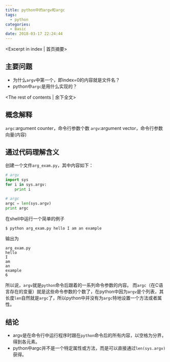 ```yaml
---
title: python中的argv和argc
tags:
  - python
categories:
  - Basic
date: 2018-03-17 22:24:44
---
```

<Excerpt in index | 首页摘要> 
## 主要问题
- 为什么`argv`中第一个，即index=0的内容就是文件名？
- python中`argc`是用什么实现的？
<!-- more -->
<The rest of contents | 余下全文>
## 概念解释
`argc`:argument counter，命令行参数个数
`argv`:argument vector，命令行参数向量(内容)
## 通过代码理解含义
创建一个文件`arg_exam.py`，其中内容如下：
```python
# argv
import sys
for i in sys.argv:
    print i

# argc
argc = len(sys.argv)
print argc
```
在shell中运行一个简单的例子
```bash
$ python arg_exam.py hello I am an example
```
输出为
```
arg_exam.py
hello
I
am
an
example
6
```
所以说，`argv`就是`python`命令后跟着的一系列命令参数的内容。
而`argc`（在C语言存在的变量）就是这些命令参数的个数了，在python中因为`argv`是个列表，其长度`len`自然就是`argc`了，所以python中并没有为`argc`特地设置一个方法或者属性。
## 结论
- argv是在命令行中运行程序时跟在`python`命令后的所有内容，以空格为分界，得到各元素。
- python中argc并不是一个特定属性或方法，而是可以直接通过`len(sys.argv)`获得。
